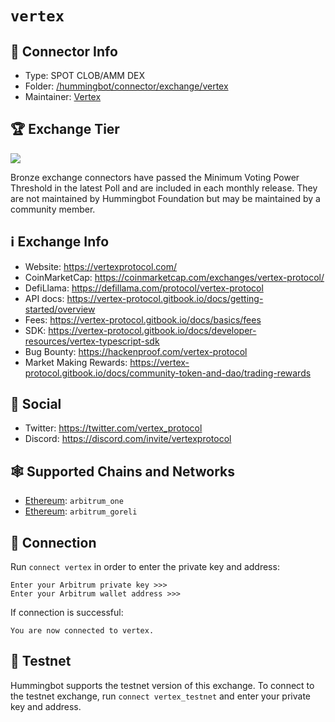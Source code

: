 # `vertex`

## 📁 Connector Info

* Type: SPOT CLOB/AMM DEX
* Folder: [/hummingbot/connector/exchange/vertex](https://github.com/hummingbot/hummingbot/tree/master/hummingbot/connector/exchange/vertex)
* Maintainer: [Vertex](https://vertexprotocol.com/)

## 🏆 Exchange Tier

![](https://img.shields.io/static/v1?label=Hummingbot&message=BRONZE&color=green)

Bronze exchange connectors have passed the Minimum Voting Power Threshold in the latest Poll and are included in each monthly release. They are not maintained by Hummingbot Foundation but may be maintained by a community member.

## ℹ️ Exchange Info

* Website: https://vertexprotocol.com/
* CoinMarketCap: https://coinmarketcap.com/exchanges/vertex-protocol/
* DefiLlama: https://defillama.com/protocol/vertex-protocol
* API docs: https://vertex-protocol.gitbook.io/docs/getting-started/overview
* Fees: https://vertex-protocol.gitbook.io/docs/basics/fees
* SDK: https://vertex-protocol.gitbook.io/docs/developer-resources/vertex-typescript-sdk
* Bug Bounty: https://hackenproof.com/vertex-protocol
* Market Making Rewards: https://vertex-protocol.gitbook.io/docs/community-token-and-dao/trading-rewards

## 👀 Social

* Twitter: https://twitter.com/vertex_protocol
* Discord: https://discord.com/invite/vertexprotocol

## 🕸️ Supported Chains and Networks

* [Ethereum](/chains/ethereum): `arbitrum_one`
* [Ethereum](/chains/ethereum): `arbitrum_goreli`

## 🔑 Connection

Run `connect vertex` in order to enter the private key and address:
 
```
Enter your Arbitrum private key >>>
Enter your Arbitrum wallet address >>>
```

If connection is successful:
```
You are now connected to vertex.
```

## 🧪 Testnet

Hummingbot supports the testnet version of this exchange. To connect to the testnet exchange, run `connect vertex_testnet` and enter your private key and address.
